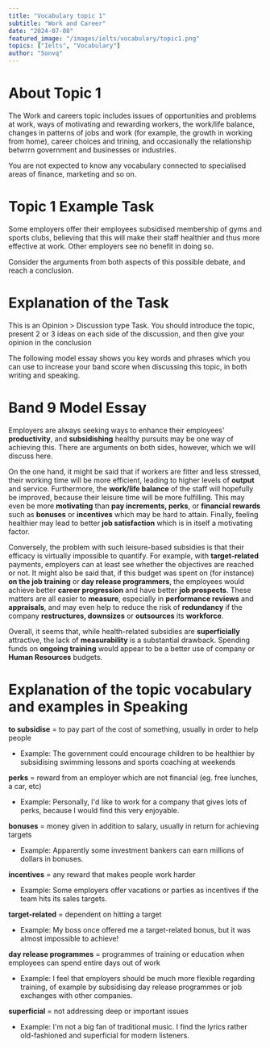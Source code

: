 ```yaml
---
title: "Vocabulary topic 1"
subtitle: "Work and Career"
date: "2024-07-08"
featured_image: "/images/ielts/vocabulary/topic1.png"
topics: ["Ielts", "Vocabulary"]
author: "Sonvq"
---
```


# About Topic 1

The Work and careers topic includes issues of opportunities and problems at work, ways of motivating and rewarding workers, the work/life balance, changes in patterns of jobs and work (for example, the growth in working from home), career choices and trining, and occasionally the relationship betwrrn government and businesses or industries.

You are not expected to know any vocabulary connected to specialised areas of finance, marketing and so on.

# Topic 1 Example Task

Some employers offer their employees subsidised membership of gyms and sports clubs, believing that this will make their staff healthier and thus more effective at work. Other employers see no benefit in doing so.

Consider the arguments from both aspects of this possible debate, and reach a conclusion.

# Explanation of the Task

This is an Opinion > Discussion type Task. You should introduce the topic, present 2 or 3 ideas on each side of the discussion, and then give your opinion in the conclusion

The following model essay shows you key words and phrases which you can use to increase your band score when discussing this topic, in both writing and speaking.

# Band 9 Model Essay

Employers are always seeking ways to enhance their employees' **productivity**, and **subsidishing** healthy pursuits may be one way of achieving this. There are arguments on both sides, however, which we will discuss here.

On the one hand, it might be said that if workers are fitter and less stressed, their working time will be more efficient, leading to higher levels of **output** and service. Furthermore, the **work/life balance** of the staff will hopefully be improved, because their leisure time will be more fulfilling. This may even be more **motivating** than **pay increments, perks**, or **financial rewards** such as **bonuses** or **incentives** which may be hard to attain. Finally, feeling healthier may lead to better **job satisfaction** which is in itself a motivating factor.

Conversely, the problem with such leisure-based subsidies is that their efficacy is virtually impossible to quantify. For example, with **target-related** payments, employers can at least see whether the objectives are reached or not. It might also be said that, if this budget was spent on (for instance) **on the job training** or **day release programmers**, the employees would achieve better **career progression** and have better **job prospects**. These matters are all easier to **measure**, especially in **performance reviews** and **appraisals**, and may even help to reduce the risk of **redundancy** if the company **restructures, downsizes** or **outsources** its **workforce**.

Overall, it seems that, while health-related subsidies are **superficially** attractive, the lack of **measurability** is a substantial drawback. Spending funds on **ongoing training** would appear to be a better use of company or **Human Resources** budgets.

# Explanation of the topic vocabulary and examples in Speaking

**to subsidise** = to pay part of the cost of something, usually in order to help people

- Example: The government could encourage children to be healthier by subsidising swimming lessons and sports coaching at weekends

**perks** = reward from an employer which are not financial (eg. free lunches, a car, etc)

- Example: Personally, I'd like to work for a company that gives lots of perks, because I would find this very enjoyable.

**bonuses** = money given in addition to salary, usually in return for achieving targets

- Example: Apparently some investment bankers can earn millions of dollars in bonuses.

**incentives** = any reward that makes people work harder

- Example: Some employers offer vacations or parties as incentives if the team hits its sales targets.

**target-related** = dependent on hitting a target

- Example: My boss once offered me a target-related bonus, but it was almost impossible to achieve!

**day release programmes** = programmes of training or education when employees can spend entire days out of work

- Example: I feel that employers should be much more flexible regarding training, of example by subsidising day release programmes or job exchanges with other companies.

**superficial** = not addressing deep or important issues

- Example: I'm not a big fan of traditional music. I find the lyrics rather old-fashioned and superficial for modern listeners.

